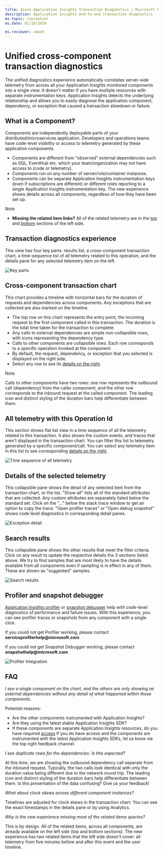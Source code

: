 ```yaml
---
title: Azure Application Insights Transaction Diagnostics | Microsoft Docs
description: Application Insights end-to-end transaction diagnostics
ms.topic: conceptual
ms.date: 01/19/2018

ms.reviewer: sdash
---
```


# Unified cross-component transaction diagnostics

The unified diagnostics experience automatically correlates server-side telemetry from across all your Application Insights monitored components into a single view. It doesn't matter if you have multiple resources with separate instrumentation keys. Application Insights detects the underlying relationship and allows you to easily diagnose the application component, dependency, or exception that caused a transaction slowdown or failure.

## What is a Component?

Components are independently deployable parts of your distributed/microservices application. Developers and operations teams have code-level visibility or access to telemetry generated by these application components.

* Components are different from "observed" external dependencies such as SQL, EventHub etc. which your team/organization may not have access to (code or telemetry).
* Components run on any number of server/role/container instances.
* Components can be separate Application Insights instrumentation keys (even if subscriptions are different) or different roles reporting to a single Application Insights instrumentation key. The new experience shows details across all components, regardless of how they have been set up.

> [!NOTE]
> * **Missing the related item links?** All of the related telemetry are in the [top](#cross-component-transaction-chart) and [bottom](#all-telemetry-with-this-operation-id) sections of the left side. 

## Transaction diagnostics experience
This view has four key parts: results list, a cross-component transaction chart, a time-sequence list of all telemetry related to this operation, and the details pane for any selected telemetry item on the left.

![Key parts](media/transaction-diagnostics/4partsCrossComponent.png)

## Cross-component transaction chart

This chart provides a timeline with horizontal bars for the duration of requests and dependencies across components. Any exceptions that are collected are also marked on the timeline.

* The top row on this chart represents the entry point, the incoming request to the first component called in this transaction. The duration is the total time taken for the transaction to complete.
* Any calls to external dependencies are simple non-collapsible rows, with icons representing the dependency type.
* Calls to other components are collapsible rows. Each row corresponds to a specific operation invoked at the component.
* By default, the request, dependency, or exception that you selected is displayed on the right side.
* Select any row to see its [details on the right](#details-of-the-selected-telemetry). 

> [!NOTE]
> Calls to other components have two rows: one row represents the outbound call (dependency) from the caller component, and the other row corresponds to the inbound request at the called component. The leading icon and distinct styling of the duration bars help differentiate between them.

## All telemetry with this Operation Id

This section shows flat list view in a time sequence of all the telemetry related to this transaction. It also shows the custom events, and traces that aren't displayed in the transaction chart. You can filter this list to telemetry generated by a specific component/call. You can select any telemetry item in this list to see corresponding [details on the right](#details-of-the-selected-telemetry).

![Time sequence of all telemetry](media/transaction-diagnostics/allTelemetryDrawerOpened.png)

## Details of the selected telemetry

This collapsible pane shows the detail of any selected item from the transaction chart, or the list. "Show all" lists all of the standard attributes that are collected. Any custom attributes are separately listed below the standard set. Click on the "..." below the stack trace window to get an option to copy the trace. "Open profiler traces" or "Open debug snapshot" shows code level diagnostics in corresponding detail panes.

![Exception detail](media/transaction-diagnostics/exceptiondetail.png)

## Search results

This collapsible pane shows the other results that meet the filter criteria. Click on any result to update the respective details the 3 sections listed above. We try to find samples that are most likely to have the details available from all components even if sampling is in effect in any of them. These are shown as "suggested" samples.

![Search results](media/transaction-diagnostics/searchResults.png)

## Profiler and snapshot debugger

[Application Insights profiler](./profiler.md) or [snapshot debugger](snapshot-debugger.md) help with code-level diagnostics of performance and failure issues. With this experience, you can see profiler traces or snapshots from any component with a single click.

If you could not get Profiler working, please contact **serviceprofilerhelp\@microsoft.com**

If you could not get Snapshot Debugger working, please contact **snapshothelp\@microsoft.com**

![Profiler Integration](media/transaction-diagnostics/profilerTraces.png)

## FAQ

*I see a single component on the chart, and the others are only showing as external dependencies without any detail of what happened within those components.*

Potential reasons:

* Are the other components instrumented with Application Insights?
* Are they using the latest stable Application Insights SDK?
* If these components are separate Application Insights resources, do you have required [access](resources-roles-access-control.md)
If you do have access and the components are instrumented with the latest Application Insights SDKs, let us know via the top right feedback channel.

*I see duplicate rows for the dependencies. Is this expected?*

At this time, we are showing the outbound dependency call separate from the inbound request. Typically, the two calls look identical with only the duration value being different due to the network round trip. The leading icon and distinct styling of the duration bars help differentiate between them. Is this presentation of the data confusing? Give us your feedback!

*What about clock skews across different component instances?*

Timelines are adjusted for clock skews in the transaction chart. You can see the exact timestamps in the details pane or by using Analytics.

*Why is the new experience missing most of the related items queries?*

This is by design. All of the related items, across all components, are already available on the left side (top and bottom sections). The new experience has two related items that the left side doesn't cover: all telemetry from five minutes before and after this event and the user timeline.

